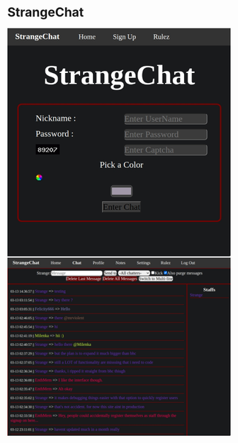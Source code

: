 # StrangeChat

![screenshot](/images/strange_login.jpg "strange_loginScreen")
![screenshot](/images/strange_chat.jpg "strange_loginScreen")




